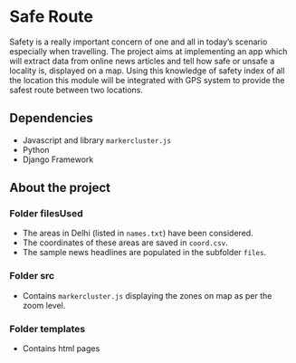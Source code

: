 # Safe Route
Safety is a really important concern of one and all in today’s scenario especially when travelling.
The project aims at implementing an app which will extract data from online news articles and tell how safe or unsafe a locality is, displayed on a map. Using this knowledge of safety index of all the location this module will be integrated with GPS system to provide the safest route between two locations. 

## Dependencies
+ Javascript and library `markercluster.js`
+ Python 
+ Django Framework 

## About the project 
### Folder filesUsed 
+ The areas in Delhi (listed in `names.txt`) have been considered.
+ The coordinates of these areas are saved in `coord.csv`.
+ The sample news headlines are populated in the subfolder `files`.

### Folder src 
+ Contains `markercluster.js` displaying the zones on map as per the zoom level.

### Folder templates
+ Contains html pages 

<!--P.S. Documentation to be completed-->
